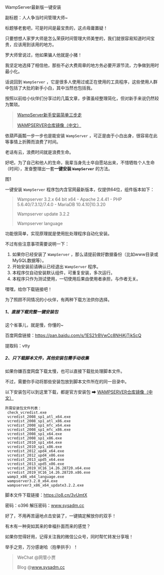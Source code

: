 WampServer最新版一键安装

副标题：人人争当时间管理大师~



标题够老套吧，可是时间是最宝贵的，这点毋庸置疑！

只要想想人家罗大师是怎么荣获时间管理大师美誉的，我们就很容易知道时间宝贵，应该用到该用的地方。

罗大师曾说过，他如果骗人他就是小猪！

我坚定地选择了相信他，那些不必大费周章的地方务必要开源节流，力争做到用时最小化。



话说回到 `WampServer` ，它是很多人使用过或正在使用的工具程序，这些使用人群中包括了大批的新手小白，其中当然也包括我。

按照以前给小伙伴们分享过的几篇文章，步骤虽经整理简化，但对新手来说仍然较为繁琐。

> [WampServer新手安装简单三步走](https://www.sysadm.cc/index.php/webxuexi/731-wampserver-install)
>
> [WAMPSERVER仓库镜像（中文）](https://www.sysadm.cc/index.php/xitongyunwei/720-repository-of-wampserver-files)



依葫芦画瓢一步一步也是能安装 `WampServer` ，可正是由于小白出身，很容易在此等事情上折腾而浪费了时间。

老话有云，浪费时间就是浪费生命。

好吧，为了自己和他人的生命，我辈当身先士卒自愿站出来，不惜牺牲个人生命（时间），发奋整理出一套**一键安装 `WampServer`** 的方法。

图1



一键安装 `WampServer` 程序包内含官网最新版本，仅提供64位，组件版本如下：

> Wampserver 3.2.x 64 bit x64 - Apache 2.4.41 - PHP 5.6.40/7.3.12/7.4.0 - MariaDB 10.4.10|10.3.20
>
> Wampserver update 3.2.2 
>
> Wampserver language



功能很简单，实现原理就是使用批处理程序自动化安装。

不过有些注意事项需要说明一下：

1. 如果你已经安装了 `WampServer` ，那么请提前做好数据备份（比如www目录或MySQL数据等）。
2. 开始安装前请确认已经退出 `WampServer` 程序。
3. 本程序仅自动安装默认组件，可重复安装，多次运行。
4. 本程序只作为测试使用，一切使用后果由使用者承担，与作者无关。



嘿嘿，给你下载链接吧！

为了照顾不同情况的小伙伴，有两种下载方法供你选择。



##### 1、直接下载完整一键安装包

这个省事儿，就是慢，你懂的~

百度网盘链接：https://pan.baidu.com/s/1ES21rBVwCc8NHjKjTjkScQ 

提取码：vtty



##### 2、只下载脚本文件，其他安装包需手动收集

如果你嫌百度网盘下载太慢，也可以直接下载批处理脚本文件。

不过，需要你手动将那些安装包放到脚本文件所在的同一目录中。

以下安装包可以到这里下载，都是官方安装包 ➡ [WAMPSERVER仓库镜像（中文）](https://www.sysadm.cc/index.php/xitongyunwei/720-repository-of-wampserver-files)

```
所需安装包文件列表：
 check_vcredist.exe
 vcredist_2008_sp1_atl_x64.exe
 vcredist_2008_sp1_atl_x86.exe
 vcredist_2008_sp1_mfc_x64.exe
 vcredist_2008_sp1_mfc_x86.exe
 vcredist_2008_sp1_x64.exe
 vcredist_2008_sp1_x86.exe
 vcredist_2010_sp1_x64.exe
 vcredist_2010_sp1_x86.exe
 vcredist_2012_upd4_x64.exe
 vcredist_2012_upd4_x86.exe
 vcredist_2013_upd5_x64.exe
 vcredist_2013_upd5_x86.exe
 vcredist_2019_VC16_14.26.28720.x64.exe
 vcredist_2019_VC16_14.26.28720.x86.exe
 wamp3_x86_x64_language.exe
 wampserver3.2.0_x64.exe
 wampserver3_x86_x64_update3.2.2.exe
```



脚本文件下载链接：https://o8.cn/3vUmtX

密码：o396    解压密码：www.sysadm.cc



好了，不用再苦逼地点击安装了，一键搞定解放你的双手！

有木有一种突如其来的幸福扑面而来的感觉？

如果你觉得好用，记得关注我的微信公众号，同时帮忙转发分享哦！

举手之劳，万分感谢哈（抱拳拱手）！



> WeChat @网管小贾
>
> Blog @www.sysadm.cc

